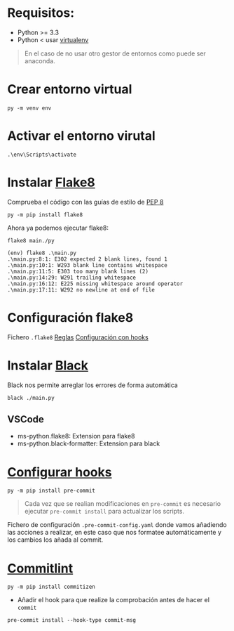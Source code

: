 # Requisitos:

- Python >= 3.3 
- Python < usar [virtualenv](https://github.com/pypa/virtualenv)

> En el caso de no usar otro gestor de entornos como puede ser anaconda.

# Crear entorno virtual

```
py -m venv env
```

# Activar el entorno virutal

```
.\env\Scripts\activate
```

# Instalar [Flake8](https://flake8.pycqa.org/en/latest/)

Comprueba el código con las guías de estilo de [PEP 8](https://peps.python.org/pep-0008/)

```
py -m pip install flake8
```

Ahora ya podemos ejecutar flake8:

```
flake8 main./py
```

```
(env) flake8 .\main.py
.\main.py:8:1: E302 expected 2 blank lines, found 1
.\main.py:10:1: W293 blank line contains whitespace
.\main.py:11:5: E303 too many blank lines (2)
.\main.py:14:29: W291 trailing whitespace
.\main.py:16:12: E225 missing whitespace around operator
.\main.py:17:11: W292 no newline at end of file
```

# Configuración flake8

Fichero `.flake8`
[Reglas](https://www.flake8rules.com/)
[Configuración con hooks](https://flake8.pycqa.org/en/latest/user/using-hooks.html)

# Instalar [Black](https://github.com/psf/black)

Black nos permite arreglar los errores de forma automática

```
black ./main.py
```

## VSCode

- ms-python.flake8: Extension para flake8
- ms-python.black-formatter: Extension para black

# [Configurar hooks](https://pre-commit.com/)

```
py -m pip install pre-commit
```

> Cada vez que se realian modificaciones en `pre-commit` es necesario ejecutar `pre-commit install` para actualizar los scripts.

Fichero de configuración `.pre-commit-config.yaml` donde vamos añadiendo las acciones a realizar, en este caso que nos formatee automáticamente y los cambios los añada al commit.

# [Commitlint](https://pypi.org/project/commitizen/)

```
py -m pip install commitizen
```

- Añadir el hook para que realize la comprobación antes de hacer el `commit`

```
pre-commit install --hook-type commit-msg
```
